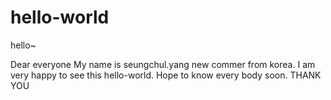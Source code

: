 # hello-world
hello~

Dear everyone
My name is seungchul.yang new commer from korea. I am very happy to see this hello-world.
Hope to know every body soon.
THANK YOU

